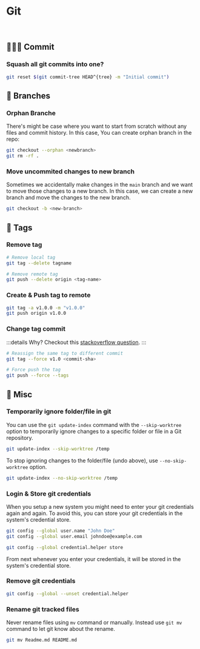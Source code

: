 # Git

<br>

## 👩🏻‍💻 Commit

### Squash all git commits into one?

```bash
git reset $(git commit-tree HEAD^{tree} -m "Initial commit")
```

## 🎋 Branches

### Orphan Branche

There's might be case where you want to start from scratch without any files and commit history. In this case, You can create orphan branch in the repo:

```bash
git checkout --orphan <newbranch>
git rm -rf .
```

### Move uncommited changes to new branch

Sometimes we accidentally make changes in the `main` branch and we want to move those changes to a new branch. In this case, we can create a new branch and move the changes to the new branch.

```bash
git checkout -b <new-branch>
```

## 🔖 Tags

### Remove tag

```bash
# Remove local tag
git tag --delete tagname

# Remove remote tag
git push --delete origin <tag-name>
```

### Create & Push tag to remote

```bash
git tag -a v1.0.0 -m "v1.0.0"
git push origin v1.0.0
```

### Change tag commit

:::details Why?
Checkout this [stackoverflow question](https://stackoverflow.com/q/25849019).
:::

```bash
# Reassign the same tag to different commit
git tag --force v1.0 <commit-sha>

# Force push the tag
git push --force --tags
```

## 🧮 Misc

### Temporarily ignore folder/file in git

You can use the `git update-index` command with the `--skip-worktree` option to temporarily ignore changes to a specific folder or file in a Git repository.

```bash
git update-index --skip-worktree /temp
```

To stop ignoring changes to the folder/file (undo above), use `--no-skip-worktree` option.

```bash
git update-index --no-skip-worktree /temp
```

### Login & Store git credentials

When you setup a new system you might need to enter your git credentials again and again. To avoid this, you can store your git credentials in the system's credential store.

```bash
git config --global user.name "John Doe"
git config --global user.email johndoe@example.com

git config --global credential.helper store
```

From next whenever you enter your credentials, it will be stored in the system's credential store.

### Remove git credentials

```bash
git config --global --unset credential.helper
```

### Rename git tracked files

Never rename files using `mv` command or manually. Instead use `git mv` command to let git know about the rename.

```bash
git mv Readme.md README.md
```
